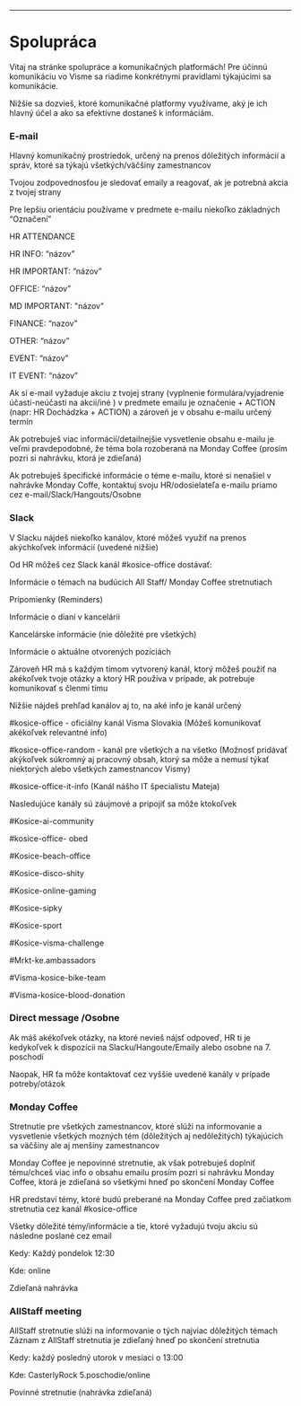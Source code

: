 

---

# Spolupráca
Vitaj na stránke spolupráce a komunikačných platformách!
Pre účinnú komunikáciu vo Visme sa riadime konkrétnymi pravidlami týkajúcimi sa komunikácie.

Nižšie sa dozvieš, ktoré komunikačné platformy využívame, aký je ich hlavný účel a ako sa efektívne dostaneš k informáciám.

### E-mail
Hlavný komunikačný prostriedok, určený na prenos dôležitých informácií a správ, ktoré sa týkajú všetkých/väčšiny zamestnancov

Tvojou zodpovednosťou je sledovať emaily a reagovať, ak je potrebná akcia z tvojej strany

Pre lepšiu orientáciu používame v predmete e-mailu niekoľko základných “Označení”

HR ATTENDANCE

HR INFO: “názov”

HR IMPORTANT: “názov”

OFFICE: “názov”

MD IMPORTANT: "názov"

FINANCE: “nazov”

OTHER: “názov”

EVENT: “názov”

IT EVENT: “názov”

Ak si e-mail vyžaduje akciu z tvojej strany (vyplnenie formulára/vyjadrenie účasti-neúčasti na akcii/iné ) v predmete emailu je označenie + ACTION (napr: HR Dochádzka + ACTION) a zároveň je v obsahu e-mailu určený termín

Ak potrebuješ viac informácií/detailnejšie vysvetlenie obsahu e-mailu je veľmi pravdepodobné, že téma bola rozoberaná na Monday Coffee (prosím pozri si nahrávku, ktorá je zdieľaná)

Ak potrebuješ špecifické informácie o téme e-mailu, ktoré si nenašiel v nahrávke Monday Coffe, kontaktuj svoju HR/odosielateľa e-mailu priamo cez e-mail/Slack/Hangouts/Osobne

### Slack 
V Slacku nájdeš niekoľko kanálov, ktoré môžeš využiť na prenos akýchkoľvek informácií (uvedené nižšie)

Od HR môžeš cez Slack kanál #kosice-office dostávať:

Informácie o témach na budúcich All Staff/ Monday Coffee stretnutiach

Pripomienky (Reminders)

Informácie o dianí v kancelárii

Kancelárske informácie (nie dôležité pre všetkých)

Informácie o aktuálne otvorených pozíciách

Zároveň HR má s každým tímom vytvorený kanál, ktorý môžeš použiť na akékoľvek tvoje otázky a ktorý HR používa v prípade, ak potrebuje komunikovať s členmi tímu

Nižšie nájdeš prehľad kanálov aj to, na aké info je kanál určený

#kosice-office - oficiálny kanál Visma Slovakia (Môžeš komunikovať akékoľvek relevantné info)

#kosice-office-random - kanál pre všetkých a na všetko (Možnosť pridávať akýkoľvek súkromný aj pracovný obsah, ktorý sa môže a nemusí týkať niektorých alebo všetkých zamestnancov Vismy)

#kosice-office-it-info (Kanál nášho IT špecialistu Mateja)

Nasledujúce kanály sú záujmové a pripojiť sa môže ktokoľvek

#Kosice-ai-community

#kosice-office- obed

#Kosice-beach-office

#Kosice-disco-shity

#Kosice-online-gaming

#Kosice-sipky

#Kosice-sport

#Kosice-visma-challenge

#Mrkt-ke.ambassadors

#Visma-kosice-bike-team

#Visma-kosice-blood-donation

### Direct message /Osobne
Ak máš akékoľvek otázky, na ktoré nevieš nájsť odpoveď, HR ti je kedykoľvek k dispozícii na Slacku/Hangoute/Emaily alebo osobne na 7. poschodí

Naopak, HR ťa môže kontaktovať cez vyššie uvedené kanály v prípade potreby/otázok

### Monday Coffee
Stretnutie pre všetkých zamestnancov, ktoré slúži na informovanie a vysvetlenie všetkých mozných tém (dôležitých aj nedôležitých) týkajúcich sa väčšiny ale aj menšiny zamestnancov

Monday Coffee je nepovinné stretnutie, ak však potrebuješ doplniť tému/chceš viac info o obsahu emailu prosím pozri si nahrávku Monday Coffee, ktorá je zdieľaná so všetkými hneď po skončení Monday Coffee

HR predstaví témy, ktoré budú preberané na Monday Coffee pred začiatkom stretnutia cez kanál #kosice-office

Všetky dôležité témy/informácie a tie, ktoré vyžadujú tvoju akciu sú následne poslané cez email

Kedy: Každý pondelok 12:30

Kde: online

Zdieľaná nahrávka

### AllStaff meeting

AllStaff stretnutie slúži na informovanie o tých najviac dôležitých témach
Záznam z AllStaff stretnutia je zdieľaný hneď po skončení stretnutia

Kedy: každý posledný utorok v mesiaci o 13:00

Kde: CasterlyRock 5.poschodie/online

Povinné stretnutie (nahrávka zdieľaná)